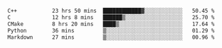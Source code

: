 <!--START_SECTION:waka-->

```txt
C++           23 hrs 50 mins  ████████████▓░░░░░░░░░░░░   50.45 %
C             12 hrs 8 mins   ██████▒░░░░░░░░░░░░░░░░░░   25.70 %
CMake         8 hrs 20 mins   ████▒░░░░░░░░░░░░░░░░░░░░   17.64 %
Python        36 mins         ▒░░░░░░░░░░░░░░░░░░░░░░░░   01.29 %
Markdown      27 mins         ▒░░░░░░░░░░░░░░░░░░░░░░░░   00.96 %
```

<!--END_SECTION:waka-->
